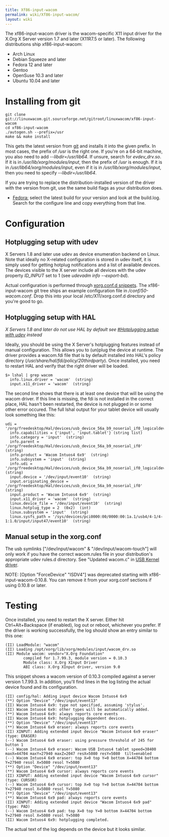 ```yaml
---
title: Xf86-input-wacom
permalink: wiki/Xf86-input-wacom/
layout: wiki
---
```


The xf86-input-wacom driver is the wacom-specific X11 input driver for
the X.Org X Server version 1.7 and later (X11R7.5 or later). The
following distributions ship xf86-input-wacom:

-   Arch Linux
-   Debian Squeeze and later
-   Fedora 12 and later
-   Gentoo
-   OpenSuse 10.3 and later
-   Ubuntu 10.04 and later

Installing from git
===================

    git clone git://linuxwacom.git.sourceforge.net/gitroot/linuxwacom/xf86-input-wacom
    cd xf86-input-wacom
    ./autogen.sh --prefix=/usr
    make && make install

This gets the latest version from [ git](/wiki/Using_Git "wikilink") and
installs it into the given prefix. In most cases, the prefix of */usr*
is the right one. If you're on a 64-bit machine, you also need to add
*--libdir=/usr/lib64*. If unsure, search for *evdev\_drv.so*. If it is
in */usr/lib/xorg/modules/input*, then the prefix of */usr* is enough.
If it is in */usr/lib64/xorg/modules/input*, even if it is in
*/usr/lib/xorg/modules/input*, then you need to specify
*--libdir=/usr/lib64*.

If you are trying to replace the distribution-installed version of the
driver with the version from git, use the same build flags as your
distribution does.

-   [Fedora:](http://koji.fedoraproject.org/koji/packageinfo?packageID=9537)
    select the latest build for your version and look at the build.log.
    Search for the configure line and copy everything from that line.

Configuration
=============

Hotplugging setup with udev
---------------------------

X Servers 1.8 and later use udev as device enumeration backend on Linux.
Note that ideally no X-related configuration is stored in udev itself,
it is simply used for getting hotplug notifications and a list of
available devices. The devices visible to the X server include all
devices with the udev property *ID\_INPUT* set to 1 (see *udevadm info
--export-bd*).

Actual configuration is performed through [xorg.conf.d
snippets](http://who-t.blogspot.com/2010/01/new-configuration-world-order.html).
The xf86-input-wacom git tree ships an example configuration file in
*/conf/50-wacom.conf*. Drop this into your local /etc/X11/xorg.conf.d
directory and you're good to go.

Hotplugging setup with HAL
--------------------------

*X Servers 1.8 and later do not use HAL by default see [\#Hotplugging
setup with udev](#Hotplugging_setup_with_udev "wikilink") instead*

Ideally, you should be using the X Server's hotplugging features instead
of manual configuration. This allows you to (un)plug the device at
runtime. The driver provides a wacom.fdi file that is by default
installed into HAL's policy directory
(<i>/usr/share/hal/fdi/policy/20thirdparty</i>). Once installed, you
need to restart HAL and verify that the right driver will be loaded.

    $> lshal | grep wacom
      info.linux.driver = 'wacom'  (string)
      input.x11_driver = 'wacom'  (string)

The second line shows that there is at least one device that will be
using the wacom driver. If this line is missing, the fdi is not
installed in the correct place, HAL hasn't been restarted, the device is
not plugged in or some other error occured. The full lshal output for
your tablet device will usually look something like this:

    udi = '/org/freedesktop/Hal/devices/usb_device_56a_b9_noserial_if0_logicaldev_input'
      info.capabilities = {'input', 'input.tablet'} (string list)
      info.category = 'input'  (string)
      info.parent = '/org/freedesktop/Hal/devices/usb_device_56a_b9_noserial_if0'  (string)
      info.product = 'Wacom Intuos4 6x9'  (string)
      info.subsystem = 'input'  (string)
      info.udi = '/org/freedesktop/Hal/devices/usb_device_56a_b9_noserial_if0_logicaldev_input'  (string)
      input.device = '/dev/input/event10'  (string)
      input.originating_device = '/org/freedesktop/Hal/devices/usb_device_56a_b9_noserial_if0'  (string)
      input.product = 'Wacom Intuos4 6x9'  (string)
      input.x11_driver = 'wacom'  (string)
      linux.device_file = '/dev/input/event10'  (string)
      linux.hotplug_type = 2  (0x2)  (int)
      linux.subsystem = 'input'  (string)
      linux.sysfs_path = '/sys/devices/pci0000:00/0000:00:1a.1/usb4/4-1/4-1:1.0/input/input47/event10'  (string)

Manual setup in the xorg.conf
-----------------------------

The usb symlinks \["/dev/input/wacom" & "/dev/input/wacom-touch"\] will
only work if you have the correct wacom.rules file in your
distribution's appropriate udev rules.d directory. See "Updated wacom.c"
in [USB Kernel driver](/wiki/USB_Kernel_driver "wikilink").

NOTE: \[Option "ForceDevice" "ISDV4"\] was deprecated starting with
xf86-input-wacom-0.10.8. You can remove it from your xorg.conf sections
if using 0.10.8 or later.

Testing
=======

Once installed, you need to restart the X server. Either hit
Ctrl+Alt+Backspace (if enabled), log out or reboot, whichever you
prefer. If the driver is working successfully, the log should show an
entry similar to this one:

    (II) LoadModule: "wacom"
    (II) Loading /opt/xorg/lib/xorg/modules/input/wacom_drv.so
    (II) Module wacom: vendor="X.Org Foundation"
            compiled for 1.7.99.3, module version = 0.10.3
            Module class: X.Org XInput Driver
            ABI class: X.Org XInput driver, version 9.0

This snippet shows a wacom version of 0.10.3 compiled against a server
version 1.7.99.3. In addition, you'll find lines in the log listing the
actual device found and its configuration.

    (II) config/hal: Adding input device Wacom Intuos4 6x9
    (**) Option "Device" "/dev/input/event13"
    (II) Wacom Intuos4 6x9: type not specified, assuming 'stylus'.
    (II) Wacom Intuos4 6x9: other types will be automatically added.
    (**) Wacom Intuos4 6x9: always reports core events
    (II) Wacom Intuos4 6x9: hotplugging dependent devices.
    (**) Option "Device" "/dev/input/event13"
    (**) Wacom Intuos4 6x9 eraser: always reports core events
    (II) XINPUT: Adding extended input device "Wacom Intuos4 6x9 eraser" (type: ERASER)
    (--) Wacom Intuos4 6x9 eraser: using pressure threshold of 245 for button 1
    (--) Wacom Intuos4 6x9 eraser: Wacom USB Intuos4 tablet speed=38400 maxX=44704 maxY=27940 maxZ=2047 resX=5080 resY=5080  tilt=enabled
    (--) Wacom Intuos4 6x9 eraser: top X=0 top Y=0 bottom X=44704 bottom Y=27940 resol X=5080 resol Y=5080
    (**) Option "Device" "/dev/input/event13"
    (**) Wacom Intuos4 6x9 cursor: always reports core events
    (II) XINPUT: Adding extended input device "Wacom Intuos4 6x9 cursor" (type: CURSOR)
    (--) Wacom Intuos4 6x9 cursor: top X=0 top Y=0 bottom X=44704 bottom Y=27940 resol X=5080 resol Y=5080
    (**) Option "Device" "/dev/input/event13"
    (**) Wacom Intuos4 6x9 pad: always reports core events
    (II) XINPUT: Adding extended input device "Wacom Intuos4 6x9 pad" (type: PAD)
    (--) Wacom Intuos4 6x9 pad: top X=0 top Y=0 bottom X=44704 bottom Y=27940 resol X=5080 resol Y=5080
    (II) Wacom Intuos4 6x9: hotplugging completed.

The actual text of the log depends on the device but it looks similar.
